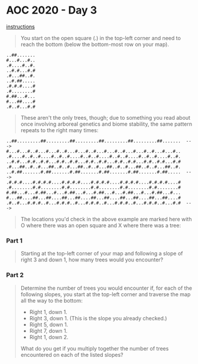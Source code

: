 # AOC 2020 - Day 3

[instructions](https://adventofcode.com/2020/day/3)

> You start on the open square (.) in the top-left corner and need to reach the bottom (below the bottom-most row on your map).

```
..##.......
#...#...#..
.#....#..#.
..#.#...#.#
.#...##..#.
..#.##.....
.#.#.#....#
.#........#
#.##...#...
#...##....#
.#..#...#.#
```

> These aren't the only trees, though; due to something you read about once involving arboreal genetics and biome stability, the same pattern repeats to the right many times:

```
..##.........##.........##.........##.........##.........##.......  --->
#...#...#..#...#...#..#...#...#..#...#...#..#...#...#..#...#...#..
.#....#..#..#....#..#..#....#..#..#....#..#..#....#..#..#....#..#.
..#.#...#.#..#.#...#.#..#.#...#.#..#.#...#.#..#.#...#.#..#.#...#.#
.#...##..#..#...##..#..#...##..#..#...##..#..#...##..#..#...##..#.
..#.##.......#.##.......#.##.......#.##.......#.##.......#.##.....  --->
.#.#.#....#.#.#.#....#.#.#.#....#.#.#.#....#.#.#.#....#.#.#.#....#
.#........#.#........#.#........#.#........#.#........#.#........#
#.##...#...#.##...#...#.##...#...#.##...#...#.##...#...#.##...#...
#...##....##...##....##...##....##...##....##...##....##...##....#
.#..#...#.#.#..#...#.#.#..#...#.#.#..#...#.#.#..#...#.#.#..#...#.#  --->
```

> The locations you'd check in the above example are marked here with O where there was an open square and X where there was a tree:

### Part 1

> Starting at the top-left corner of your map and following a slope of right 3 and down 1, how many trees would you encounter?

### Part 2

> Determine the number of trees you would encounter if, for each of the following slopes, you start at the top-left corner and traverse the map all the way to the bottom:
> 
> * Right 1, down 1.
> * Right 3, down 1. (This is the slope you already checked.)
> * Right 5, down 1.
> * Right 7, down 1.
> * Right 1, down 2.
> 
> What do you get if you multiply together the number of trees encountered on each of the listed slopes?

